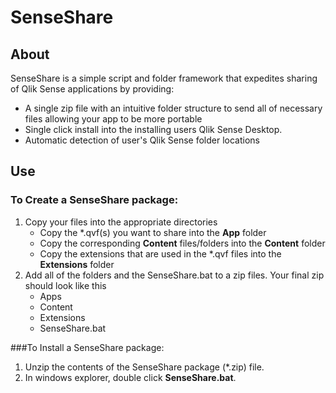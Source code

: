 # SenseShare

## About
SenseShare is a simple script and folder framework that expedites sharing of Qlik Sense applications by providing:
* A single zip file with an intuitive folder structure to send all of necessary files allowing your app to be more portable
* Single click install into the installing users Qlik Sense Desktop.
* Automatic detection of user's Qlik Sense folder locations

## Use
### To Create a SenseShare package:
1. Copy your files into the appropriate directories
    * Copy the *.qvf(s) you want to share into the **App** folder
    * Copy the corresponding **Content** files/folders into the **Content** folder
    * Copy the extensions that are used in the *.qvf files into the **Extensions** folder
2. Add all of the folders and the SenseShare.bat to a zip files.  Your final zip should look like this
    * Apps
    * Content
    * Extensions
    * SenseShare.bat


###To Install a SenseShare package:
1. Unzip the contents of the SenseShare package (*.zip) file.
2. In windows explorer, double click **SenseShare.bat**.